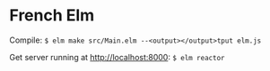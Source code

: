 # French Elm

Compile: `$ elm make src/Main.elm --<output></output>tput elm.js`

Get server running at [http://localhost:8000](http://localhost:8000): `$ elm reactor`